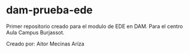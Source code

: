 # dam-prueba-ede
Primer repositorio creado para el modulo de EDE en DAM. Para el centro Aula Campus Burjassot.

Creado por: Aitor Mecinas Ariza